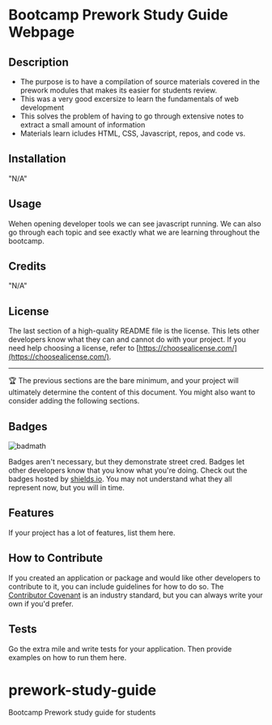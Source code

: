 
# Bootcamp Prework Study Guide Webpage

## Description

- The purpose is to have a compilation of source materials covered in the prework modules that makes its easier for students review. 
- This was a very good excersize to learn the fundamentals of web development
- This solves the problem of having to go through extensive notes to extract a small amount of information
- Materials learn icludes HTML, CSS, Javascript, repos, and code vs.

## Installation
"N/A"

## Usage
Wehen opening developer tools we can see javascript running. We can also go through each topic and see exactly what we are learning throughout the bootcamp.

## Credits
"N/A"

## License

The last section of a high-quality README file is the license. This lets other developers know what they can and cannot do with your project. If you need help choosing a license, refer to [https://choosealicense.com/](https://choosealicense.com/).

---

🏆 The previous sections are the bare minimum, and your project will ultimately determine the content of this document. You might also want to consider adding the following sections.

## Badges

![badmath](https://img.shields.io/github/languages/top/nielsenjared/badmath)

Badges aren't necessary, but they demonstrate street cred. Badges let other developers know that you know what you're doing. Check out the badges hosted by [shields.io](https://shields.io/). You may not understand what they all represent now, but you will in time.

## Features

If your project has a lot of features, list them here.

## How to Contribute

If you created an application or package and would like other developers to contribute to it, you can include guidelines for how to do so. The [Contributor Covenant](https://www.contributor-covenant.org/) is an industry standard, but you can always write your own if you'd prefer.

## Tests

Go the extra mile and write tests for your application. Then provide examples on how to run them here.

# prework-study-guide
Bootcamp Prework study guide for students

